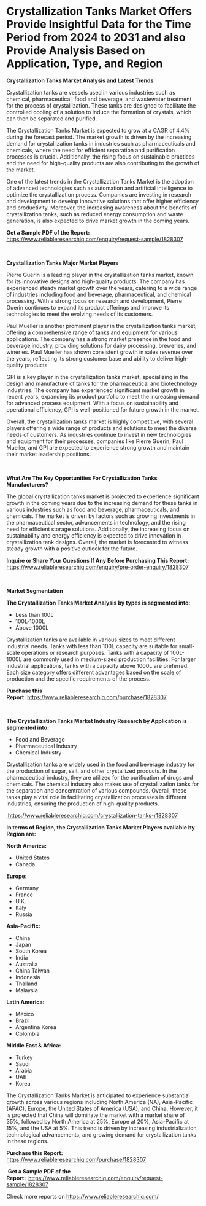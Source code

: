 <p><h1>Crystallization Tanks Market Offers Provide Insightful Data for the Time Period from 2024 to 2031 and also Provide Analysis Based on Application, Type, and Region</h1></p><p><strong>Crystallization Tanks Market Analysis and Latest Trends</strong></p>
<p><p>Crystallization tanks are vessels used in various industries such as chemical, pharmaceutical, food and beverage, and wastewater treatment for the process of crystallization. These tanks are designed to facilitate the controlled cooling of a solution to induce the formation of crystals, which can then be separated and purified.</p><p>The Crystallization Tanks Market is expected to grow at a CAGR of 4.4% during the forecast period. The market growth is driven by the increasing demand for crystallization tanks in industries such as pharmaceuticals and chemicals, where the need for efficient separation and purification processes is crucial. Additionally, the rising focus on sustainable practices and the need for high-quality products are also contributing to the growth of the market.</p><p>One of the latest trends in the Crystallization Tanks Market is the adoption of advanced technologies such as automation and artificial intelligence to optimize the crystallization process. Companies are investing in research and development to develop innovative solutions that offer higher efficiency and productivity. Moreover, the increasing awareness about the benefits of crystallization tanks, such as reduced energy consumption and waste generation, is also expected to drive market growth in the coming years.</p></p>
<p><strong>Get a Sample PDF of the Report:&nbsp;</strong> <a href="https://www.reliableresearchiq.com/enquiry/request-sample/1828307">https://www.reliableresearchiq.com/enquiry/request-sample/1828307</a></p>
<p>&nbsp;</p>
<p><strong>Crystallization Tanks Major Market Players</strong></p>
<p><p>Pierre Guerin is a leading player in the crystallization tanks market, known for its innovative designs and high-quality products. The company has experienced steady market growth over the years, catering to a wide range of industries including food and beverage, pharmaceutical, and chemical processing. With a strong focus on research and development, Pierre Guerin continues to expand its product offerings and improve its technologies to meet the evolving needs of its customers.</p><p>Paul Mueller is another prominent player in the crystallization tanks market, offering a comprehensive range of tanks and equipment for various applications. The company has a strong market presence in the food and beverage industry, providing solutions for dairy processing, breweries, and wineries. Paul Mueller has shown consistent growth in sales revenue over the years, reflecting its strong customer base and ability to deliver high-quality products.</p><p>GPI is a key player in the crystallization tanks market, specializing in the design and manufacture of tanks for the pharmaceutical and biotechnology industries. The company has experienced significant market growth in recent years, expanding its product portfolio to meet the increasing demand for advanced process equipment. With a focus on sustainability and operational efficiency, GPI is well-positioned for future growth in the market.</p><p>Overall, the crystallization tanks market is highly competitive, with several players offering a wide range of products and solutions to meet the diverse needs of customers. As industries continue to invest in new technologies and equipment for their processes, companies like Pierre Guerin, Paul Mueller, and GPI are expected to experience strong growth and maintain their market leadership positions.</p></p>
<p>&nbsp;</p>
<p><strong>What Are The Key Opportunities For Crystallization Tanks Manufacturers?</strong></p>
<p><p>The global crystallization tanks market is projected to experience significant growth in the coming years due to the increasing demand for these tanks in various industries such as food and beverage, pharmaceuticals, and chemicals. The market is driven by factors such as growing investments in the pharmaceutical sector, advancements in technology, and the rising need for efficient storage solutions. Additionally, the increasing focus on sustainability and energy efficiency is expected to drive innovation in crystallization tank designs. Overall, the market is forecasted to witness steady growth with a positive outlook for the future.</p></p>
<p><strong>Inquire or Share Your Questions If Any Before Purchasing This Report:</strong> <a href="https://www.reliableresearchiq.com/enquiry/pre-order-enquiry/1828307">https://www.reliableresearchiq.com/enquiry/pre-order-enquiry/1828307</a></p>
<p>&nbsp;</p>
<p><strong>Market Segmentation</strong></p>
<p><strong>The Crystallization Tanks Market Analysis by types is segmented into:</strong></p>
<p><ul><li>Less than 100L</li><li>100L-1000L</li><li>Above 1000L</li></ul></p>
<p><p>Crystallization tanks are available in various sizes to meet different industrial needs. Tanks with less than 100L capacity are suitable for small-scale operations or research purposes. Tanks with a capacity of 100L-1000L are commonly used in medium-sized production facilities. For larger industrial applications, tanks with a capacity above 1000L are preferred. Each size category offers different advantages based on the scale of production and the specific requirements of the process.</p></p>
<p><strong>Purchase this Report:&nbsp;</strong><a href="https://www.reliableresearchiq.com/purchase/1828307">https://www.reliableresearchiq.com/purchase/1828307</a></p>
<p>&nbsp;</p>
<p><strong>The Crystallization Tanks Market Industry Research by Application is segmented into:</strong></p>
<p><ul><li>Food and Beverage</li><li>Pharmaceutical Industry</li><li>Chemical Industry</li></ul></p>
<p><p>Crystallization tanks are widely used in the food and beverage industry for the production of sugar, salt, and other crystallized products. In the pharmaceutical industry, they are utilized for the purification of drugs and chemicals. The chemical industry also makes use of crystallization tanks for the separation and concentration of various compounds. Overall, these tanks play a vital role in facilitating crystallization processes in different industries, ensuring the production of high-quality products.</p></p>
<p><a href="https://www.reliableresearchiq.com/crystallization-tanks-r1828307">&nbsp;https://www.reliableresearchiq.com/crystallization-tanks-r1828307</a></p>
<p><strong>In terms of Region, the Crystallization Tanks Market Players available by Region are:</strong></p>
<p>
    <p> <strong> North America: </strong>
        <ul>
            <li>United States</li>
            <li>Canada</li>
        </ul>
        </p> 
    <p> <strong> Europe: </strong>
        <ul>
            <li>Germany</li>
            <li>France</li>
            <li>U.K.</li>
            <li>Italy</li>
            <li>Russia</li>
        </ul>
        </p> 
    <p> <strong> Asia-Pacific: </strong>
        <ul>
            <li>China</li>
            <li>Japan</li>
            <li>South Korea</li>
            <li>India</li>
            <li>Australia</li>
            <li>China Taiwan</li>
            <li>Indonesia</li>
            <li>Thailand</li>
            <li>Malaysia</li>
        </ul>
        </p> 
    <p> <strong> Latin America: </strong>
        <ul>
            <li>Mexico</li>
            <li>Brazil</li>
            <li>Argentina Korea</li>
            <li>Colombia</li>
        </ul>
        </p> 
    <p> <strong> Middle East & Africa: </strong>
        <ul>
            <li>Turkey</li>
            <li>Saudi</li>
            <li>Arabia</li>
            <li>UAE</li>
            <li>Korea</li>
        </ul>
    </p>
    </p>
<p><p>The Crystallization Tanks Market is anticipated to experience substantial growth across various regions including North America (NA), Asia-Pacific (APAC), Europe, the United States of America (USA), and China. However, it is projected that China will dominate the market with a market share of 35%, followed by North America at 25%, Europe at 20%, Asia-Pacific at 15%, and the USA at 5%. This trend is driven by increasing industrialization, technological advancements, and growing demand for crystallization tanks in these regions.</p></p>
<p><strong>Purchase this Report: </strong><a href="https://www.reliableresearchiq.com/purchase/1828307">https://www.reliableresearchiq.com/purchase/1828307</a></p>
<p>&nbsp;<strong>Get a Sample PDF of the Report:&nbsp;&nbsp;</strong><a href="https://www.reliableresearchiq.com/enquiry/request-sample/1828307">https://www.reliableresearchiq.com/enquiry/request-sample/1828307</a></p>
<p><strong></strong></p>
<p>Check more reports on <a href="https://www.reliableresearchiq.com/">https://www.reliableresearchiq.com/</a></p>